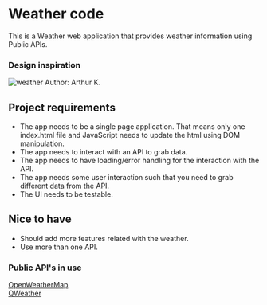 # Weather code

This is a Weather web application that provides weather information using Public APIs.

### Design inspiration
<img alt="weather" src="https://cdn.dribbble.com/users/2158940/screenshots/7118235/media/1ea59d43e8e99a529220bed091f8eb84.png?compress=1&resize=1200x900" />
Author: Arthur K. 

## Project requirements

* The app needs to be a single page application. That means only one index.html file and JavaScript needs to update the html using DOM manipulation.
* The app needs to interact with an API to grab data.
* The app needs to have loading/error handling for the interaction with the API.
* The app needs some user interaction such that you need to grab different data from the API.
* The UI needs to be testable. 

## Nice to have

* Should add more features related with the weather.
* Use more than one API.

### Public API's in use

[OpenWeatherMap](https://openweathermap.org/api) <br>
[QWeather](https://dev.qweather.com/en/)
